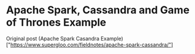 # Apache Spark, Cassandra and Game of Thrones Example

Original post (Apache Spark Casandra Example)["https://www.supergloo.com/fieldnotes/apache-spark-cassandra/"]
